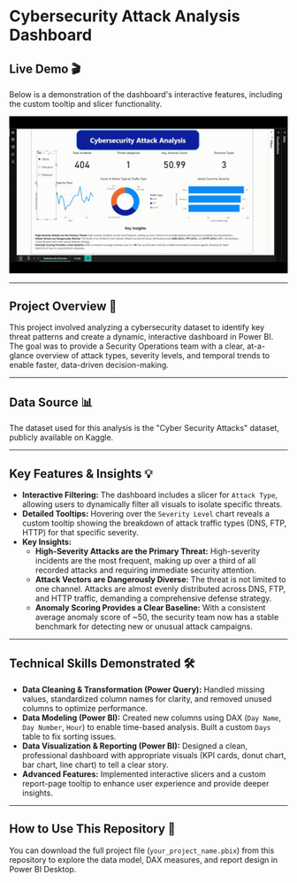 # Cybersecurity Attack Analysis Dashboard

## Live Demo 🎬

Below is a demonstration of the dashboard's interactive features, including the custom tooltip and slicer functionality.

![Cybersecurity Dashboard Demo](Cybersecurity_Attack_Analysis_Dashboard.gif)

---

## Project Overview 🎯

This project involved analyzing a cybersecurity dataset to identify key threat patterns and create a dynamic, interactive dashboard in Power BI. The goal was to provide a Security Operations team with a clear, at-a-glance overview of attack types, severity levels, and temporal trends to enable faster, data-driven decision-making.

---

## Data Source 📊

The dataset used for this analysis is the "Cyber Security Attacks" dataset, publicly available on Kaggle.

---

## Key Features & Insights 💡

* **Interactive Filtering:** The dashboard includes a slicer for `Attack Type`, allowing users to dynamically filter all visuals to isolate specific threats.
* **Detailed Tooltips:** Hovering over the `Severity Level` chart reveals a custom tooltip showing the breakdown of attack traffic types (DNS, FTP, HTTP) for that specific severity.
* **Key Insights:**
    * **High-Severity Attacks are the Primary Threat:** High-severity incidents are the most frequent, making up over a third of all recorded attacks and requiring immediate security attention.
    * **Attack Vectors are Dangerously Diverse:** The threat is not limited to one channel. Attacks are almost evenly distributed across DNS, FTP, and HTTP traffic, demanding a comprehensive defense strategy.
    * **Anomaly Scoring Provides a Clear Baseline:** With a consistent average anomaly score of ~50, the security team now has a stable benchmark for detecting new or unusual attack campaigns.

---

## Technical Skills Demonstrated 🛠️

* **Data Cleaning & Transformation (Power Query):** Handled missing values, standardized column names for clarity, and removed unused columns to optimize performance.
* **Data Modeling (Power BI):** Created new columns using DAX (`Day Name`, `Day Number`, `Hour`) to enable time-based analysis. Built a custom `Days` table to fix sorting issues.
* **Data Visualization & Reporting (Power BI):** Designed a clean, professional dashboard with appropriate visuals (KPI cards, donut chart, bar chart, line chart) to tell a clear story.
* **Advanced Features:** Implemented interactive slicers and a custom report-page tooltip to enhance user experience and provide deeper insights.

---

## How to Use This Repository 📁

You can download the full project file (`your_project_name.pbix`) from this repository to explore the data model, DAX measures, and report design in Power BI Desktop.
